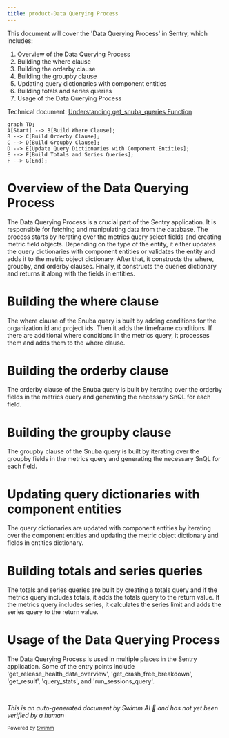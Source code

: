 ```yaml
---
title: product-Data Querying Process
---
```

This document will cover the 'Data Querying Process' in Sentry, which includes:

1. Overview of the Data Querying Process
2. Building the where clause
3. Building the orderby clause
4. Building the groupby clause
5. Updating query dictionaries with component entities
6. Building totals and series queries
7. Usage of the Data Querying Process

Technical document: <SwmLink doc-title="Understanding get_snuba_queries Function">[Understanding get_snuba_queries Function](/.swm/understanding-get_snuba_queries-function.x0jl2iod.sw.md)</SwmLink>

```mermaid
graph TD;
A[Start] --> B[Build Where Clause];
B --> C[Build Orderby Clause];
C --> D[Build Groupby Clause];
D --> E[Update Query Dictionaries with Component Entities];
E --> F[Build Totals and Series Queries];
F --> G[End];
```

# Overview of the Data Querying Process

The Data Querying Process is a crucial part of the Sentry application. It is responsible for fetching and manipulating data from the database. The process starts by iterating over the metrics query select fields and creating metric field objects. Depending on the type of the entity, it either updates the query dictionaries with component entities or validates the entity and adds it to the metric object dictionary. After that, it constructs the where, groupby, and orderby clauses. Finally, it constructs the queries dictionary and returns it along with the fields in entities.

# Building the where clause

The where clause of the Snuba query is built by adding conditions for the organization id and project ids. Then it adds the timeframe conditions. If there are additional where conditions in the metrics query, it processes them and adds them to the where clause.

# Building the orderby clause

The orderby clause of the Snuba query is built by iterating over the orderby fields in the metrics query and generating the necessary SnQL for each field.

# Building the groupby clause

The groupby clause of the Snuba query is built by iterating over the groupby fields in the metrics query and generating the necessary SnQL for each field.

# Updating query dictionaries with component entities

The query dictionaries are updated with component entities by iterating over the component entities and updating the metric object dictionary and fields in entities dictionary.

# Building totals and series queries

The totals and series queries are built by creating a totals query and if the metrics query includes totals, it adds the totals query to the return value. If the metrics query includes series, it calculates the series limit and adds the series query to the return value.

# Usage of the Data Querying Process

The Data Querying Process is used in multiple places in the Sentry application. Some of the entry points include 'get_release_health_data_overview', 'get_crash_free_breakdown', 'get_result', 'query_stats', and 'run_sessions_query'.

&nbsp;

*This is an auto-generated document by Swimm AI 🌊 and has not yet been verified by a human*

<SwmMeta version="3.0.0" repo-id="Z2l0aHViJTNBJTNBc2VudHJ5LWRlbW8lM0ElM0FTd2ltbS1EZW1v" repo-name="sentry-demo" doc-type="product-flows"><sup>Powered by [Swimm](/)</sup></SwmMeta>
